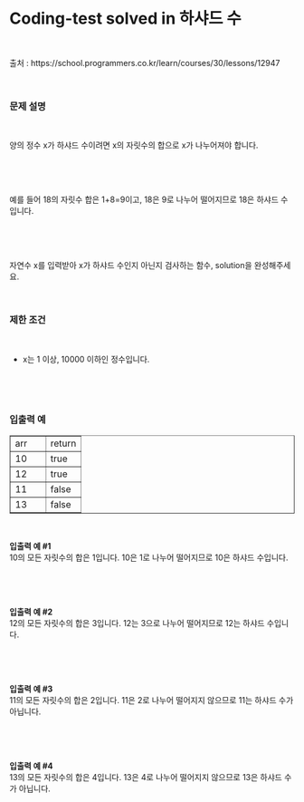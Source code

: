 # Coding-test solved in 하샤드 수
<p data-ke-size="size16">&nbsp;</p>
출처 : https://school.programmers.co.kr/learn/courses/30/lessons/12947
<p data-ke-size="size16">&nbsp;</p>
<h3 id="%EB%AC%B-%EC%A-%-C%--%EC%--%A-%EB%AA%--" data-ke-size="size23"><b>문제 설명</b></h3>
<p data-ke-size="size16">&nbsp;</p>
<p data-ke-size="size16">양의&nbsp;정수&nbsp;x가&nbsp;하샤드&nbsp;수이려면&nbsp;x의&nbsp;자릿수의&nbsp;합으로&nbsp;x가&nbsp;나누어져야&nbsp;합니다.&nbsp;</p>
<p data-ke-size="size16">&nbsp;</p>
<p data-ke-size="size16">&nbsp;</p>
<p data-ke-size="size16">예를&nbsp;들어&nbsp;18의&nbsp;자릿수&nbsp;합은&nbsp;1+8=9이고,&nbsp;18은&nbsp;9로&nbsp;나누어&nbsp;떨어지므로&nbsp;18은&nbsp;하샤드&nbsp;수입니다.&nbsp;</p>
<p data-ke-size="size16">&nbsp;</p>
<p data-ke-size="size16">&nbsp;</p>
<p data-ke-size="size16">자연수&nbsp;x를&nbsp;입력받아&nbsp;x가&nbsp;하샤드&nbsp;수인지&nbsp;아닌지&nbsp;검사하는&nbsp;함수,&nbsp;solution을&nbsp;완성해주세요.</p>
<p data-ke-size="size16">&nbsp;</p>
<h3 id="%EB%AC%B-%EC%A-%-C%--%EC%--%A-%EB%AA%--" data-ke-size="size23"><b>제한 조건</b></h3>
<p data-ke-size="size16">&nbsp;</p>
<ul style="list-style-type: disc;" data-ke-list-type="disc">
<li>x는&nbsp;1&nbsp;이상,&nbsp;10000&nbsp;이하인&nbsp;정수입니다.</li>
</ul>
<p data-ke-size="size16">&nbsp;</p>
<p data-ke-size="size16">&nbsp;</p>
<h3 id="%EB%AC%B-%EC%A-%-C%--%EC%--%A-%EB%AA%--" data-ke-size="size23"><b>입출력 예</b></h3>
<table style="border-collapse: collapse; width: 100%;" border="1" data-ke-align="alignLeft" data-ke-style="style12">
<tbody>
<tr>
<td style="width: 50%;">arr</td>
<td style="width: 50%;">return</td>
</tr>
<tr>
<td style="width: 50%;">10</td>
<td style="width: 50%;">true</td>
</tr>
<tr>
<td style="width: 50%;">12</td>
<td style="width: 50%;">true</td>
</tr>
<tr>
<td style="width: 50%;">11</td>
<td style="width: 50%;">false</td>
</tr>
<tr>
<td style="width: 50%;">13</td>
<td style="width: 50%;">false</td>
</tr>
</tbody>
</table>
<p data-ke-size="size16">&nbsp;</p>
<p data-ke-size="size16"><b>입출력 예 #1</b><br />10의 모든 자릿수의 합은 1입니다. 10은 1로 나누어 떨어지므로 10은 하샤드 수입니다.</p>
<p data-ke-size="size16">&nbsp;</p>
<p data-ke-size="size16">&nbsp;</p>
<p data-ke-size="size16"><b>입출력 예 #2</b><br />12의 모든 자릿수의 합은 3입니다. 12는 3으로 나누어 떨어지므로 12는 하샤드 수입니다.</p>
<p data-ke-size="size16">&nbsp;</p>
<p data-ke-size="size16">&nbsp;</p>
<p data-ke-size="size16"><b>입출력 예 #3</b><br />11의 모든 자릿수의 합은 2입니다. 11은 2로 나누어 떨어지지 않으므로 11는 하샤드 수가 아닙니다.</p>
<p data-ke-size="size16">&nbsp;</p>
<p data-ke-size="size16">&nbsp;</p>
<p data-ke-size="size16"><b>입출력 예 #4</b><br />13의 모든 자릿수의 합은 4입니다. 13은 4로 나누어 떨어지지 않으므로 13은 하샤드 수가 아닙니다.</p>
<p data-ke-size="size16">&nbsp;</p>
<p data-ke-size="size16">&nbsp;</p>
<p data-ke-size="size16">&nbsp;</p>
<p data-ke-size="size16">&nbsp;</p>
